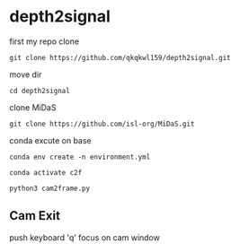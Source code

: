 # depth2signal

first my repo clone

```git
git clone https://github.com/qkqkwl159/depth2signal.git
```

move dir

```shell
cd depth2signal
```

clone MiDaS

```git
git clone https://github.com/isl-org/MiDaS.git
```

conda excute on base

```shell
conda env create -n environment.yml
```

```shell
conda activate c2f
```

```shell
python3 cam2frame.py
```




## Cam Exit

push keyboard 'q' focus on cam window





